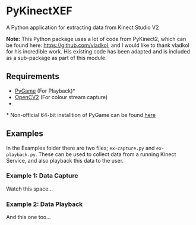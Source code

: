 PyKinectXEF
===========

A Python application for extracting data from Kinect Studio V2

**Note:**
This Python package uses a lot of code from PyKinect2, which can be found here: https://github.com/vladkol, and I would like to thank vladkol for his incredible work. His existing code has been adapted and is included as a sub-package as part of this module.

Requirements
------------

- [PyGame](http://pygame.org/hifi.html) (For Playback)*
- [OpenCV2](https://opencv-python-tutroals.readthedocs.org/en/latest/py_tutorials/py_setup/py_setup_in_windows/py_setup_in_windows.html#install-opencv-python-in-windows) (For colour stream capture)
- 

\* Non-official 64-bit installtion of PyGame can be found [here](http://www.lfd.uci.edu/~gohlke/pythonlibs/#pygame)

Examples
--------

In the Examples folder there are two files; `ex-capture.py` and `ex-playback.py`. These can be used to collect data from a running Kinect Service, and also playback this data to the user.

### Example 1: Data Capture

Watch this space...

### Example 2: Data Playback

And this one too...
